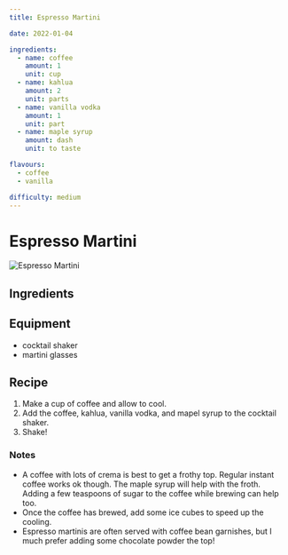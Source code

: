 ```yaml
---
title: Espresso Martini

date: 2022-01-04

ingredients:
  - name: coffee
    amount: 1
    unit: cup
  - name: kahlua
    amount: 2
    unit: parts
  - name: vanilla vodka
    amount: 1
    unit: part
  - name: maple syrup
    amount: dash
    unit: to taste

flavours:
  - coffee
  - vanilla

difficulty: medium
---
```


# Espresso Martini

![Espresso Martini](/images/espresso-martini/espresso-martini.jpg)

## Ingredients

<cocktail-ingredients/>

## Equipment

- cocktail shaker
- martini glasses

## Recipe

1. Make a cup of coffee and allow to cool.
2. Add the coffee, kahlua, vanilla vodka, and mapel syrup to the cocktail shaker.
3. Shake!

### Notes

- A coffee with lots of crema is best to get a frothy top. Regular instant coffee works ok though. The maple syrup will help with the froth. Adding a few teaspoons of sugar to the coffee while brewing can help too.
- Once the coffee has brewed, add some ice cubes to speed up the cooling.
- Espresso martinis are often served with coffee bean garnishes, but I much prefer adding some chocolate powder the top!
